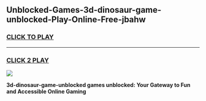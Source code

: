 
## Unblocked-Games-3d-dinosaur-game-unblocked-Play-Online-Free-jbahw
<h3>
<a href="https://premium76.site?title=3d-dinosaur-game-unblocked&ref=26A">CLICK TO PLAY</a></h3>
<hr>

<h3>
<a href="https://premium76.site?title=3d-dinosaur-game-unblocked&ref=26A">CLICK 2 PLAY</a>
  
</h3>

<a href="https://premium76.site?title=3d-dinosaur-game-unblocked&ref=26A"><img src="https://clearcache.store/games.png"></a>


**3d-dinosaur-game-unblocked games unblocked: Your Gateway to Fun and Accessible Online Gaming**
